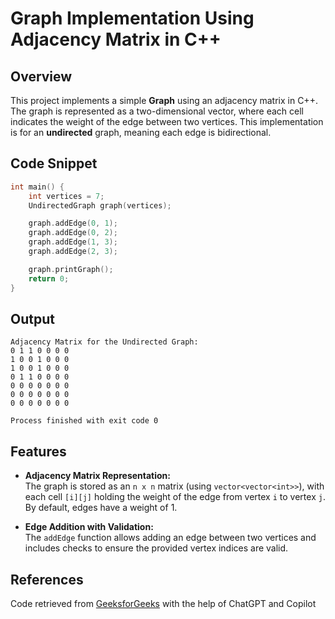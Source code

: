 # Graph Implementation Using Adjacency Matrix in C++

## Overview
This project implements a simple **Graph** using an adjacency matrix in C++. The graph is represented as a two-dimensional vector, where each cell indicates the weight of the edge between two vertices. This implementation is for an **undirected** graph, meaning each edge is bidirectional.

## Code Snippet
```cpp
int main() {
    int vertices = 7;
    UndirectedGraph graph(vertices);

    graph.addEdge(0, 1);
    graph.addEdge(0, 2);
    graph.addEdge(1, 3);
    graph.addEdge(2, 3);

    graph.printGraph();
    return 0;
}
```

## Output
```
Adjacency Matrix for the Undirected Graph:
0 1 1 0 0 0 0
1 0 0 1 0 0 0
1 0 0 1 0 0 0
0 1 1 0 0 0 0
0 0 0 0 0 0 0
0 0 0 0 0 0 0
0 0 0 0 0 0 0

Process finished with exit code 0
```

## Features
- **Adjacency Matrix Representation:**  
  The graph is stored as an `n x n` matrix (using `vector<vector<int>>`), with each cell `[i][j]` holding the weight of the edge from vertex `i` to vertex `j`. By default, edges have a weight of 1.
  
- **Edge Addition with Validation:**  
  The `addEdge` function allows adding an edge between two vertices and includes checks to ensure the provided vertex indices are valid.

## References
Code retrieved from [GeeksforGeeks](https://www.geeksforgeeks.org/implementation-of-graph-in-cpp/) with the help of ChatGPT and Copilot
